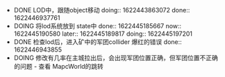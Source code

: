 - DONE LOD中，跟随object移动
  doing:: 1622443863072
  done:: 1622446937761
- DOING 将lod系统放到 state中
  done:: 1622445185667
  now:: 1622445190580
  later:: 1622445189817
  doing:: 1622445197201
- DONE 检查lod后，进入矿中的军团collider 爆红的错误
  done:: 1622446943855
- DOING 修改有几率在主城拉出后，会出现军团位置正确，但军团位置不正确的问题 - 查看 MapcWorld的跳转